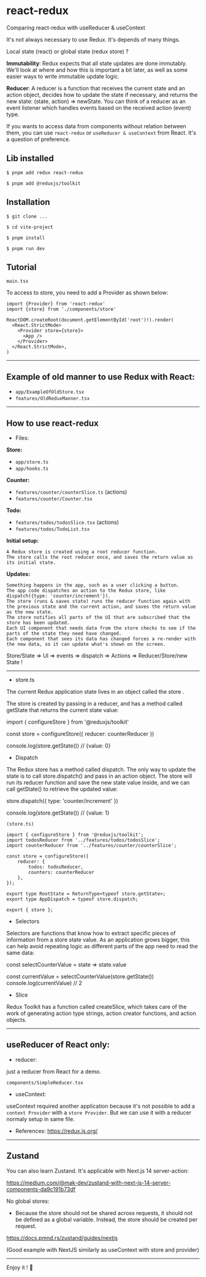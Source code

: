 # react-redux

Comparing react-redux with useReducer &amp; useContext

It's not always necessary to use Redux. It's depends of many things.

Local state (react) or global state (redux store) ?

**Immutability**: Redux expects that all state updates are done immutably. We'll look at where and how this is important a bit later, as well as some easier ways to write immutable update logic.

**Reducer**: A reducer is a function that receives the current state and an action object, decides how to update the state if necessary, and returns the new state: (state, action) => newState. You can think of a reducer as an event listener which handles events based on the received action (event) type.

If you wants to access data from components without relation between them, you can use `react-redux` or `useReducer & useContext` from React. It's a question of preference.

## Lib installed

`$ pnpm add redux react-redux`

`$ pnpm add @reduxjs/toolkit`

## Installation

`$ git clone ...`

`$ cd vite-project`

`$ pnpm install`

`$ pnpm run dev`

## Tutorial

`main.tsx`

To access to store, you need to add a Provider as shown below:

```
import {Provider} from 'react-redux'
import {store} from './components/store'

ReactDOM.createRoot(document.getElementById('root')!).render(
  <React.StrictMode>
    <Provider store={store}>
      <App />
    </Provider>
  </React.StrictMode>,
)
```

---

## Example of old manner to use Redux with React:

- `app/ExampleOfOldStore.tsx`
- `features/OldReduxManner.tsx`

---

## How to use react-redux

- Files:

**Store:**

- `app/store.ts`
- `app/hooks.ts`

**Counter:**

- `features/counter/counterSlice.ts` (actions)
- `features/counter/Counter.tsx`

**Todo:**

- `features/todos/todosSlice.tsx` (actions)
- `features/todos/TodoList.tsx`

**Initial setup:**

    A Redux store is created using a root reducer function.
    The store calls the root reducer once, and saves the return value as its initial state.

**Updates:**

    Something happens in the app, such as a user clicking a button.
    The app code dispatches an action to the Redux store, like dispatch({type: 'counter/increment'}).
    The store (runs & saves state) runs the reducer function again with the previous state and the current action, and saves the return value as the new state.
    The store notifies all parts of the UI that are subscribed that the store has been updated.
    Each UI component that needs data from the store checks to see if the parts of the state they need have changed.
    Each component that sees its data has changed forces a re-render with the new data, so it can update what's shown on the screen.

Store/State => UI => events => dispatch => Actions => Reducer/Store/new State !

---

- store.ts

The current Redux application state lives in an object called the store .

The store is created by passing in a reducer, and has a method called getState that returns the current state value:

import { configureStore } from '@reduxjs/toolkit'

const store = configureStore({ reducer: counterReducer })

console.log(store.getState())
// {value: 0}

- Dispatch

The Redux store has a method called dispatch. The only way to update the state is to call store.dispatch() and pass in an action object. The store will run its reducer function and save the new state value inside, and we can call getState() to retrieve the updated value:

store.dispatch({ type: 'counter/increment' })

console.log(store.getState())
// {value: 1}

```
(store.ts)

import { configureStore } from '@reduxjs/toolkit';
import todosReducer from '../features/todos/todosSlice';
import counterReducer from '../features/counter/counterSlice';

const store = configureStore({
    reducer: {
        todos: todosReducer,
        counters: counterReducer
    },
});

export type RootState = ReturnType<typeof store.getState>;
export type AppDispatch = typeof store.dispatch;

export { store };
```

- Selectors

Selectors are functions that know how to extract specific pieces of information from a store state value. As an application grows bigger, this can help avoid repeating logic as different parts of the app need to read the same data:

const selectCounterValue = state => state.value

const currentValue = selectCounterValue(store.getState())
console.log(currentValue)
// 2

- Slice

Redux Toolkit has a function called createSlice, which takes care of the work of generating action type strings, action creator functions, and action objects.

---

## useReducer of React only:

- reducer:

just a reducer from React for a demo.

`components/SimpleReducer.tsx`

- useContext:

useContext required another application because it's not possible to add a `context Provider` with a `store Provider`. But we can use it with a reducer normaly setup in same file.

- References: https://redux.js.org/

---

## Zustand

You can also learn Zustand. It's applicable with Next.js 14 server-action:

https://medium.com/@mak-dev/zustand-with-next-js-14-server-components-da9c191b73df

No global stores: 
- Because the store should not be shared across requests, it should not be defined as a global variable. Instead, the store should be created per request.

https://docs.pmnd.rs/zustand/guides/nextjs

(Good example with NextJS similarly as useContext with store and provider)

---

Enjoy it ! :koala:
